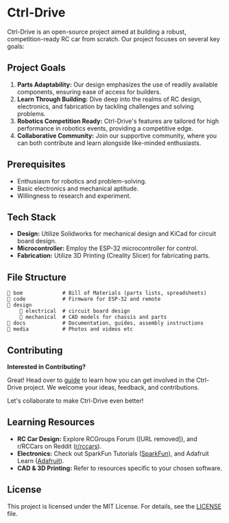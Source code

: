 # Ctrl-Drive

Ctrl-Drive is an open-source project aimed at building a robust, competition-ready RC car from scratch. Our project focuses on several key goals:

## Project Goals

1. **Parts Adaptability:** Our design emphasizes the use of readily available components, ensuring ease of access for builders.
2. **Learn Through Building:** Dive deep into the realms of RC design, electronics, and fabrication by tackling challenges and solving problems.
3. **Robotics Competition Ready:** Ctrl-Drive's features are tailored for high performance in robotics events, providing a competitive edge.
4. **Collaborative Community:** Join our supportive community, where you can both contribute and learn alongside like-minded enthusiasts.

## Prerequisites

- Enthusiasm for robotics and problem-solving.
- Basic electronics and mechanical aptitude.
- Willingness to research and experiment.

## Tech Stack

- **Design:** Utilize Solidworks for mechanical design and KiCad for circuit board design.
- **Microcontroller:** Employ the ESP-32 microcontroller for control.
- **Fabrication:** Utilize 3D Printing (Creality Slicer) for fabricating parts.

## File Structure
```
📁 bom             # Bill of Materials (parts lists, spreadsheets)
📁 code            # Firmware for ESP-32 and remote
📁 design          
    📁 electrical  # circuit board design
    📁 mechanical  # CAD models for chassis and parts 
📁 docs            # Documentation, guides, assembly instructions
📁 media           # Photos and videos etc
```
## Contributing

**Interested in Contributing?**

Great! Head over to [guide](docs\contributing.md) to learn how you can get involved in the Ctrl-Drive project. We welcome your ideas, feedback, and contributions.

Let's collaborate to make Ctrl-Drive even better!


## Learning Resources

- **RC Car Design:** Explore RCGroups Forum ([URL removed]), and r/RCCars on Reddit ([r/rccars](https://www.reddit.com/r/rccars/)).
- **Electronics:** Check out SparkFun Tutorials ([SparkFun](https://learn.sparkfun.com/)), and Adafruit Learn ([Adafruit](https://learn.adafruit.com/)).
- **CAD & 3D Printing:** Refer to resources specific to your chosen software.

## License

This project is licensed under the MIT License. For details, see the [LICENSE](license) file.